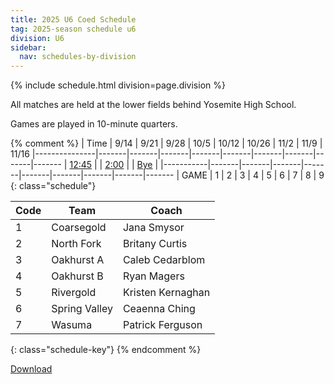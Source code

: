 ```yaml
---
title: 2025 U6 Coed Schedule
tag: 2025-season schedule u6
division: U6
sidebar:
  nav: schedules-by-division
---
```


{% include schedule.html division=page.division %}

All matches are held at the lower fields behind Yosemite High School.

Games are played in 10-minute quarters.

{% comment %}
| Time      | 9/14  | 9/21  | 9/28  | 10/5  | 10/12 | 10/26 | 11/2  | 11/9 | 11/16
|---------------|-------|-------|-------|-------|-------|-------|-------|-------|-------
| <u>12:45</u> |
| <u>2:00</u> |
| <u>Bye</u>  |
|-----------|-------|-------|-------|-------|-------|-------|-------|-------|-------
| GAME      | 1     | 2     | 3     | 4     | 5     | 6     | 7     | 8     | 9
{: class="schedule"}

| Code  | Team          | Coach                         
|-------|---------------|---------------
| 1		|	Coarsegold		|	Jana Smysor
| 2		|	North Fork		|	Britany Curtis
| 3		|	Oakhurst A		|	Caleb Cedarblom
| 4		|	Oakhurst B		|	Ryan Magers
| 5		|	Rivergold		|	Kristen Kernaghan
| 6		|	Spring Valley	|	Ceaenna Ching
| 7		|	Wasuma			|	Patrick Ferguson
{: class="schedule-key"}
{% endcomment %}

[Download](/schedules/2025/MAYSL-2025-U6-coed.pdf)
